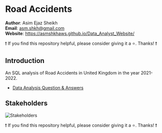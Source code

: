 # Road Accidents

**Author**: Asim Ejaz Sheikh <br />
**Email**: asm.shkh@gmail.com <br />
**Website**: https://asmshkhaws.github.io/Data_Analyst_Website/ <br />

:exclamation: If you find this repository helpful, please consider giving it a :star:. Thanks! :exclamation:

## Introduction
An SQL analysis of Road Accidents in United Kingdom in the year 2021-2022.

* [Data Analysis Question & Answers](./questions_and_answers.md)

## Stakeholders
![Stakeholders](https://github.com/asmshkhaws/ROAD_ACCIDENTS_SQL/assets/119579424/bda1a42e-0a57-45b9-8181-d3bc7dd305e2)


:exclamation: If you find this repository helpful, please consider giving it a :star:. Thanks! :exclamation:
